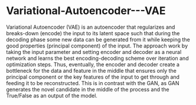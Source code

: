 # Variational-Autoencoder---VAE

Variational Autoencoder (VAE) is an autoencoder that regularizes and breaks-down (encode) the input to its latent space such that during the decoding phase some new data can be generated from it while keeping the good properties (principal component) of the input. The approach work by taking the input parameter and setting encoder and decoder as a neural network and learns the best encoding-decoding scheme over iteration and optimization steps. Thus, eventually, the encoder and decoder create a bottleneck for the data and feature in the middle that ensures only the principal component or the key features of the input to get through and feeding it to be reconstructed. This is in contrast with the GAN, as GAN generates the novel candidate in the middle of the process and the True/False as an output of the model. 
